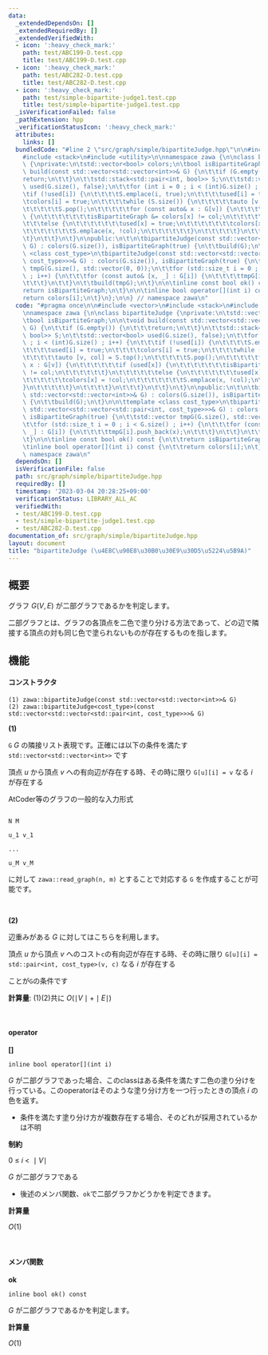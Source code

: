 ```yaml
---
data:
  _extendedDependsOn: []
  _extendedRequiredBy: []
  _extendedVerifiedWith:
  - icon: ':heavy_check_mark:'
    path: test/ABC199-D.test.cpp
    title: test/ABC199-D.test.cpp
  - icon: ':heavy_check_mark:'
    path: test/ABC282-D.test.cpp
    title: test/ABC282-D.test.cpp
  - icon: ':heavy_check_mark:'
    path: test/simple-bipartite-judge1.test.cpp
    title: test/simple-bipartite-judge1.test.cpp
  _isVerificationFailed: false
  _pathExtension: hpp
  _verificationStatusIcon: ':heavy_check_mark:'
  attributes:
    links: []
  bundledCode: "#line 2 \"src/graph/simple/bipartiteJudge.hpp\"\n\n#include <vector>\n\
    #include <stack>\n#include <utility>\n\nnamespace zawa {\n\nclass bipartiteJudge\
    \ {\nprivate:\n\tstd::vector<bool> colors;\n\tbool isBipartiteGraph;\n\n\tvoid\
    \ build(const std::vector<std::vector<int>>& G) {\n\t\tif (G.empty()) {\n\t\t\t\
    return;\n\t\t}\n\t\tstd::stack<std::pair<int, bool>> S;\n\t\tstd::vector<bool>\
    \ used(G.size(), false);\n\t\tfor (int i = 0 ; i < (int)G.size() ; i++) {\n\t\t\
    \tif (!used[i]) {\n\t\t\t\tS.emplace(i, true);\n\t\t\t\tused[i] = true;\n\t\t\t\
    \tcolors[i] = true;\n\t\t\t\twhile (S.size()) {\n\t\t\t\t\tauto [v, col] = S.top();\n\
    \t\t\t\t\tS.pop();\n\t\t\t\t\tfor (const auto& x : G[v]) {\n\t\t\t\t\t\tif (used[x])\
    \ {\n\t\t\t\t\t\t\tisBipartiteGraph &= colors[x] != col;\n\t\t\t\t\t\t}\n\t\t\t\
    \t\t\telse {\n\t\t\t\t\t\t\tused[x] = true;\n\t\t\t\t\t\t\tcolors[x] = !col;\n\
    \t\t\t\t\t\t\tS.emplace(x, !col);\n\t\t\t\t\t\t}\n\t\t\t\t\t}\n\t\t\t\t}\n\t\t\
    \t}\n\t\t}\n\t}\n\npublic:\n\t\n\tbipartiteJudge(const std::vector<std::vector<int>>&\
    \ G) : colors(G.size()), isBipartiteGraph(true) {\n\t\tbuild(G);\n\t}\n\n\ttemplate\
    \ <class cost_type>\n\tbipartiteJudge(const std::vector<std::vector<std::pair<int,\
    \ cost_type>>>& G) : colors(G.size()), isBipartiteGraph(true) {\n\t\tstd::vector\
    \ tmpG(G.size(), std::vector(0, 0));\n\t\tfor (std::size_t i = 0 ; i < G.size()\
    \ ; i++) {\n\t\t\tfor (const auto& [x, _] : G[i]) {\n\t\t\t\ttmpG[i].push_back(x);\n\
    \t\t\t}\n\t\t}\n\t\tbuild(tmpG);\n\t}\n\n\tinline const bool ok() const {\n\t\t\
    return isBipartiteGraph;\n\t}\n\n\tinline bool operator[](int i) const {\n\t\t\
    return colors[i];\n\t}\n};\n\n} // namespace zawa\n"
  code: "#pragma once\n\n#include <vector>\n#include <stack>\n#include <utility>\n\
    \nnamespace zawa {\n\nclass bipartiteJudge {\nprivate:\n\tstd::vector<bool> colors;\n\
    \tbool isBipartiteGraph;\n\n\tvoid build(const std::vector<std::vector<int>>&\
    \ G) {\n\t\tif (G.empty()) {\n\t\t\treturn;\n\t\t}\n\t\tstd::stack<std::pair<int,\
    \ bool>> S;\n\t\tstd::vector<bool> used(G.size(), false);\n\t\tfor (int i = 0\
    \ ; i < (int)G.size() ; i++) {\n\t\t\tif (!used[i]) {\n\t\t\t\tS.emplace(i, true);\n\
    \t\t\t\tused[i] = true;\n\t\t\t\tcolors[i] = true;\n\t\t\t\twhile (S.size()) {\n\
    \t\t\t\t\tauto [v, col] = S.top();\n\t\t\t\t\tS.pop();\n\t\t\t\t\tfor (const auto&\
    \ x : G[v]) {\n\t\t\t\t\t\tif (used[x]) {\n\t\t\t\t\t\t\tisBipartiteGraph &= colors[x]\
    \ != col;\n\t\t\t\t\t\t}\n\t\t\t\t\t\telse {\n\t\t\t\t\t\t\tused[x] = true;\n\t\
    \t\t\t\t\t\tcolors[x] = !col;\n\t\t\t\t\t\t\tS.emplace(x, !col);\n\t\t\t\t\t\t\
    }\n\t\t\t\t\t}\n\t\t\t\t}\n\t\t\t}\n\t\t}\n\t}\n\npublic:\n\t\n\tbipartiteJudge(const\
    \ std::vector<std::vector<int>>& G) : colors(G.size()), isBipartiteGraph(true)\
    \ {\n\t\tbuild(G);\n\t}\n\n\ttemplate <class cost_type>\n\tbipartiteJudge(const\
    \ std::vector<std::vector<std::pair<int, cost_type>>>& G) : colors(G.size()),\
    \ isBipartiteGraph(true) {\n\t\tstd::vector tmpG(G.size(), std::vector(0, 0));\n\
    \t\tfor (std::size_t i = 0 ; i < G.size() ; i++) {\n\t\t\tfor (const auto& [x,\
    \ _] : G[i]) {\n\t\t\t\ttmpG[i].push_back(x);\n\t\t\t}\n\t\t}\n\t\tbuild(tmpG);\n\
    \t}\n\n\tinline const bool ok() const {\n\t\treturn isBipartiteGraph;\n\t}\n\n\
    \tinline bool operator[](int i) const {\n\t\treturn colors[i];\n\t}\n};\n\n} //\
    \ namespace zawa\n"
  dependsOn: []
  isVerificationFile: false
  path: src/graph/simple/bipartiteJudge.hpp
  requiredBy: []
  timestamp: '2023-03-04 20:28:25+09:00'
  verificationStatus: LIBRARY_ALL_AC
  verifiedWith:
  - test/ABC199-D.test.cpp
  - test/simple-bipartite-judge1.test.cpp
  - test/ABC282-D.test.cpp
documentation_of: src/graph/simple/bipartiteJudge.hpp
layout: document
title: "bipartiteJudge (\u4E8C\u90E8\u30B0\u30E9\u30D5\u5224\u5B9A)"
---
```


## 概要

グラフ $G(V, E)$ が二部グラフであるかを判定します。

二部グラフとは、グラフの各頂点を二色で塗り分ける方法であって、どの辺で隣接する頂点の対も同じ色で塗られないものが存在するものを指します。

## 機能

#### コンストラクタ

```
(1) zawa::bipartiteJudge(const std::vector<std::vector<int>>& G)
(2) zawa::bipartiteJudge<cost_type>(const std::vector<std::vector<std::pair<int, cost_type>>>& G)
```

**(1)**

`G` $G$ の隣接リスト表現です。正確には以下の条件を満たす `std::vector<std::vector<int>>` です

頂点 $u$ から頂点 $v$ への有向辺が存在する時、その時に限り `G[u][i] = v` なる $i$ が存在する

AtCoder等のグラフの一般的な入力形式

```

N M

u_1 v_1

...

u_M v_M

```

に対して `zawa::read_graph(n, m)` とすることで対応する `G` を作成することが可能です。

<br />

**(2)**

辺重みがある $G$ に対してはこちらを利用します。

頂点 $u$ から頂点 $v$ へのコスト`c`の有向辺が存在する時、その時に限り `G[u][i] = std::pair<int, cost_type>(v, c)` なる $i$ が存在する

ことが`G`の条件です

**計算量**: (1)(2)共に $O(\mid V\mid + \mid E\mid)$

<br />

#### operator

**[]**
```
inline bool operator[](int i)
```

$G$ が二部グラフであった場合、このclassはある条件を満たす二色の塗り分けを行っている。このoperatorはそのような塗り分け方を一つ行ったときの頂点 $i$ の色を返す。
- 条件を満たす塗り分け方が複数存在する場合、そのどれが採用されているかは不明

**制約**

$0\ \le\ i\ <\ \mid V\mid$

$G$ が二部グラフである
- 後述のメンバ関数、`ok`で二部グラフかどうかを判定できます。

**計算量**

$O(1)$


<br />

#### メンバ関数

**ok**
```
inline bool ok() const
```

$G$ が二部グラフであるかを判定します。

**計算量**

$O(1)$
